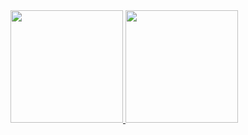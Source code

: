 <a href="https://github.com/Xuefeng-Zhu">
  <img height="180em" src="https://github-readme-stats.vercel.app/api?username=Xuefeng-Zhu&theme=default&count_private=true&show_icons=true" />
  <img height="180em" src="https://github-readme-stats.vercel.app/api/top-langs/?username=Xuefeng-Zhu&theme=default&layout=compact" />
</a>
